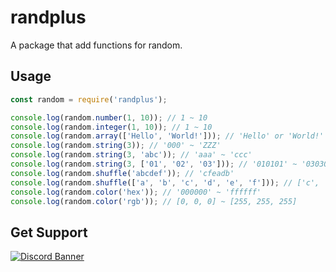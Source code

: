# randplus
A package that add functions for random.

## Usage
```js
const random = require('randplus');

console.log(random.number(1, 10)); // 1 ~ 10
console.log(random.integer(1, 10)); // 1 ~ 10
console.log(random.array(['Hello', 'World!'])); // 'Hello' or 'World!'
console.log(random.string(3)); // '000' ~ 'ZZZ'
console.log(random.string(3, 'abc')); // 'aaa' ~ 'ccc'
console.log(random.string(3, ['01', '02', '03'])); // '010101' ~ '030303'
console.log(random.shuffle('abcdef')); // 'cfeadb'
console.log(random.shuffle(['a', 'b', 'c', 'd', 'e', 'f'])); // ['c', 'f', 'e', 'a', 'd', 'b']
console.log(random.color('hex')); // '000000' ~ 'ffffff'
console.log(random.color('rgb')); // [0, 0, 0] ~ [255, 255, 255]
```

## Get Support
<a href="https://discord.gg/yKW8wWKCnS"><img src="https://discordapp.com/api/guilds/1005287561582878800/widget.png?style=banner4" alt="Discord Banner"/></a>
